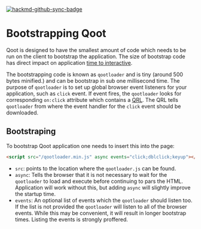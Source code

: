 [![hackmd-github-sync-badge](https://hackmd.io/gSlQBtwzTkO6hWgw93wSmg/badge)](https://hackmd.io/gSlQBtwzTkO6hWgw93wSmg)

# Bootstrapping Qoot

Qoot is designed to have the smallest amount of code which needs to be run on the client to bootstrap the application. The size of bootstrap code has direct impact on application [time to interactive](https://web.dev/interactive/).

The bootstrapping code is known as `qootloader` and is tiny (around 500 bytes minified.) and can be bootstrap in sub one millisecond time. The purpose of `qootloader` is to set up global browser event listeners for your application, such as `click` event. If event fires, the `qootloader` looks for corresponding `on:click` attribute which contains a [QRL](./QRL.md). The QRL tells `qootloader` from where the event handler for the `click` event should be downloaded.

## Bootstraping

To bootstrap Qoot application one needs to insert this into the page:

```html
<script src="/qootloader.min.js" async events="click;dblclick;keyup"></script>
```

- `src`: points to the location where the `qootloader.js` can be found.
- `async`: Tells the browser that it is not necessary to wait for the `qootloader` to load and execute before continuing to pars the HTML. Application will work without this, but adding `async` will slightly improve the startup time.
- `events`: An optional list of events which the `qootloader` should listen too. If the list is not provided the `qootloader` will listen to all of the browser events. While this may be convenient, it will result in longer bootstrap times. Listing the events is strongly proffered.
